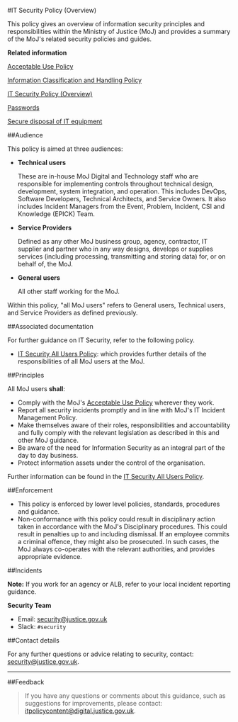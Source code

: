 #IT Security Policy (Overview)

This policy gives an overview of information security principles and responsibilities within the Ministry of Justice (MoJ) and provides a summary of the MoJ's related security policies and guides.

**Related information**  


[Acceptable Use Policy](https://security-guidance.service.justice.gov.uk/acceptable-use-policy/)

[Information Classification and Handling Policy](https://security-guidance.service.justice.gov.uk/information-classification-and-handling-policy/)

[IT Security Policy (Overview)](https://security-guidance.service.justice.gov.uk/it-security-policy-overview/)

[Passwords](https://security-guidance.service.justice.gov.uk/passwords/)

[Secure disposal of IT equipment](https://security-guidance.service.justice.gov.uk/secure-disposal-of-it-equipment/)

##Audience

This policy is aimed at three audiences:

* **Technical users**

    These are in-house MoJ Digital and Technology staff who are responsible for implementing controls throughout technical design, development, system integration, and operation. This includes DevOps, Software Developers, Technical Architects, and Service Owners. It also includes Incident Managers from the Event, Problem, Incident, CSI and Knowledge (EPICK) Team.

* **Service Providers**

    Defined as any other MoJ business group, agency, contractor, IT supplier and partner who in any way designs, develops or supplies services (including processing, transmitting and storing data) for, or on behalf of, the MoJ.

* **General users**

    All other staff working for the MoJ.


Within this policy, "all MoJ users" refers to General users, Technical users, and Service Providers as defined previously.

##Associated documentation

For further guidance on IT Security, refer to the following policy.

* [IT Security All Users Policy](https://security-guidance.service.justice.gov.uk/it-security-all-users-policy/): which provides further details of the responsibilities of all MoJ users at the MoJ.

##Principles

All MoJ users **shall**:

* Comply with the MoJ's [Acceptable Use Policy](https://security-guidance.service.justice.gov.uk/acceptable-use-policy/) wherever they work.
* Report all security incidents promptly and in line with MoJ's IT Incident Management Policy.
* Make themselves aware of their roles, responsibilities and accountability and fully comply with the relevant legislation as described in this and other MoJ guidance.
* Be aware of the need for Information Security as an integral part of the day to day business.
* Protect information assets under the control of the organisation.

Further information can be found in the [IT Security All Users Policy](https://security-guidance.service.justice.gov.uk/it-security-all-users-policy/).

##Enforcement

* This policy is enforced by lower level policies, standards, procedures and guidance.
* Non-conformance with this policy could result in disciplinary action taken in accordance with the MoJ's Disciplinary procedures. This could result in penalties up to and including dismissal. If an employee commits a criminal offence, they might also be prosecuted. In such cases, the MoJ always co-operates with the relevant authorities, and provides appropriate evidence.

##Incidents

**Note:** If you work for an agency or ALB, refer to your local incident reporting guidance.

**Security Team**

* Email: [security@justice.gov.uk](mailto:security@justice.gov.uk)
* Slack: `#security`

##Contact details

For any further questions or advice relating to security, contact: [security@justice.gov.uk](mailto:security@justice.gov.uk).

---

##Feedback

> If you have any questions or comments about this guidance, such as suggestions for improvements, please contact: [itpolicycontent@digital.justice.gov.uk](mailto:itpolicycontent@digital.justice.gov.uk).

